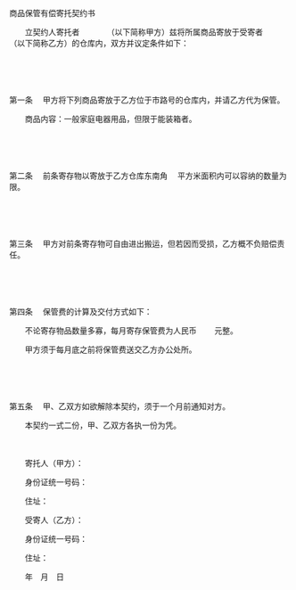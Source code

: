 



商品保管有偿寄托契约书



 

　　立契约人寄托者　　　　（以下简称甲方）兹将所属商品寄放于受寄者　　　　（以下简称乙方）的仓库内，双方并议定条件如下：　

　　

　　

第一条
　甲方将下列商品寄放于乙方位于市路号的仓库内，并请乙方代为保管。

　　商品内容：一般家庭电器用品，但限于能装箱者。　　

　　

　　

第二条
　前条寄存物以寄放于乙方仓库东南角　 平方米面积内可以容纳的数量为限。

　　

　　

第三条
　甲方对前条寄存物可自由进出搬运，但若因而受损，乙方概不负赔偿责任。

　　

　　

第四条
　保管费的计算及交付方式如下：

　　不论寄存物品数量多寡，每月寄存保管费为人民币　　 元整。　　

　　甲方须于每月底之前将保管费送交乙方办公处所。　　

　　

　　

第五条
　甲、乙双方如欲解除本契约，须于一个月前通知对方。　　

　　本契约一式二份，甲、乙双方各执一份为凭。　　

　　　　

　　寄托人（甲方）：　　　　　　

　　身份证统一号码：　　

　　住址：　　　　

　　受寄人（乙方）：　　　　　　

　　身份证统一号码：　　

　　住址：　　　　　　　　　　　　　　　　　　　　　　　 　

　　年　月　日